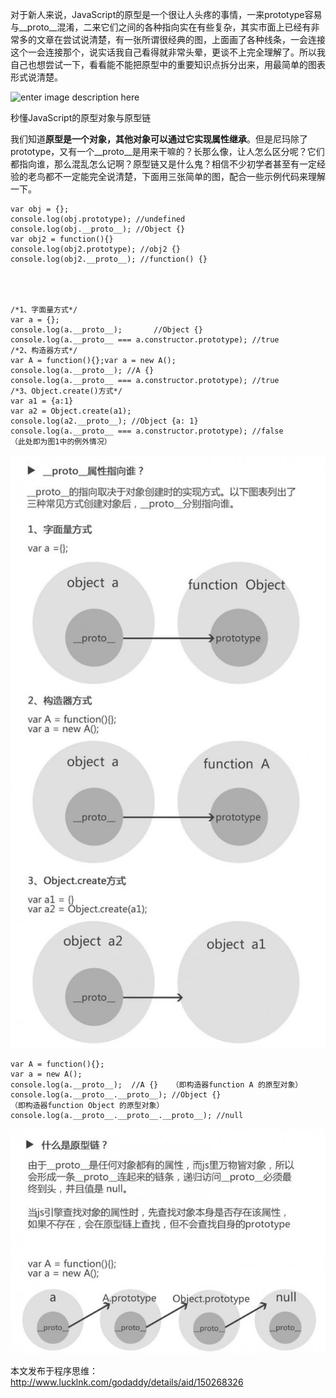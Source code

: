 对于新人来说，JavaScript的原型是一个很让人头疼的事情，一来prototype容易与__proto__混淆，二来它们之间的各种指向实在有些复杂，其实市面上已经有非常多的文章在尝试说清楚，有一张所谓很经典的图，上面画了各种线条，一会连接这个一会连接那个，说实话我自己看得就非常头晕，更谈不上完全理解了。所以我自己也想尝试一下，看看能不能把原型中的重要知识点拆分出来，用最简单的图表形式说清楚。

  
  ![enter image description here](https://ss2.baidu.com/6ONYsjip0QIZ8tyhnq/it/u=13235477,959434929&fm=173&app=25&f=JPEG?w=640&h=579&s=3E287423191E75CC58DC50CA0100E0B1)
  

秒懂JavaScript的原型对象与原型链

我们知道**原型是一个对象，其他对象可以通过它实现属性继承**。但是尼玛除了prototype，又有一个__proto__是用来干嘛的？长那么像，让人怎么区分呢？它们都指向谁，那么混乱怎么记啊？原型链又是什么鬼？相信不少初学者甚至有一定经验的老鸟都不一定能完全说清楚，下面用三张简单的图，配合一些示例代码来理解一下。

  



    var obj = {};
	console.log(obj.prototype); //undefined
	console.log(obj.__proto__); //Object {}
	var obj2 = function(){}
	console.log(obj2.prototype); //obj2 {}
	console.log(obj2.__proto__); //function() {} 

  
  

    /*1、字面量方式*/
    var a = {};
    console.log(a.__proto__); 		//Object {}
    console.log(a.__proto__ === a.constructor.prototype); //true
    /*2、构造器方式*/
    var A = function(){};var a = new A();
    console.log(a.__proto__); //A {}
    console.log(a.__proto__ === a.constructor.prototype); //true
    /*3、Object.create()方式*/
    var a1 = {a:1}
    var a2 = Object.create(a1);
    console.log(a2.__proto__); //Object {a: 1}
    console.log(a.__proto__ === a.constructor.prototype); //false
    （此处即为图1中的例外情况）

  ![](https://raw.githubusercontent.com/zhoupeihuang/picGoProject/master/ccc.jpg)

  


    var A = function(){};
    var a = new A();
    console.log(a.__proto__);  //A {}   （即构造器function A 的原型对象）
    console.log(a.__proto__.__proto__); //Object {}
    （即构造器function Object 的原型对象）
    console.log(a.__proto__.__proto__.__proto__); //null

 ![](https://raw.githubusercontent.com/zhoupeihuang/picGoProject/master/bbb.jpg)
 

本文发布于程序思维：http://www.lucklnk.com/godaddy/details/aid/150268326

<!--stackedit_data:
eyJoaXN0b3J5IjpbLTEzMDcyMDY0MzBdfQ==
-->